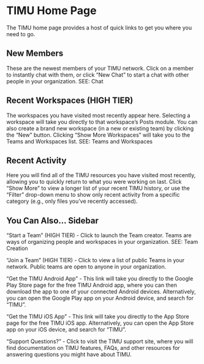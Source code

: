 # TIMU Home Page

The TIMU home page provides a host of quick links to get you where you need to go.

## New Members

These are the newest members of your TIMU network. Click on a member to instantly chat with them, or click “New Chat” to start a chat with other people in your organization. SEE: Chat

## Recent Workspaces (HIGH TIER)

The workspaces you have visited most recently appear here. Selecting a workspace will take you directly to that workspace’s Posts module. You can also create a brand new workspace (in a new or existing team) by clicking the “New” button. Clicking “Show More Workspaces” will take you to the Teams and Workspaces list. SEE: Teams and Workspaces

## Recent Activity

Here you will find all of the TIMU resources you have visited most recently, allowing you to quickly return to what you were working on last. Click “Show More” to view a longer list of your recent TIMU history, or use the “Filter” drop-down menu to show only recent activity from a specific category (e.g., only files you’ve recently accessed).

## You Can Also… Sidebar

“Start a Team” (HIGH TIER) - Click to launch the Team creator. Teams are ways of organizing people and workspaces in your organization. SEE: Team Creation

“Join a Team” (HIGH TIER) - Click to view a list of public Teams in your network. Public teams are open to anyone in your organization.

“Get the TIMU Android App” - This link will take you directly to the Google Play Store page for the free TIMU Android app, where you can then download the app to one of your connected Android devices. Alternatively, you can open the Google Play app on your Android device, and search for “TIMU”.

“Get the TIMU iOS App” - This link will take you directly to the App Store page for the free TIMU iOS app. Alternatively, you can open the App Store app on your iOS device, and search for “TIMU”.

“Support Questions?” - Click to visit the TIMU support site, where you will find documentation on TIMU features, FAQs, and other resources for answering questions you might have about TIMU.

